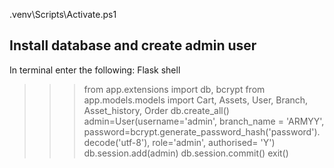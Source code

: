 .venv\Scripts\Activate.ps1

## Install database and create admin user ##
In terminal enter the following: 
Flask shell
>>> from app.extensions import db, bcrypt
>>> from app.models.models import Cart, Assets, User, Branch, Asset_history, Order 
>>> db.create_all()
>>> admin=User(username='admin', branch_name = 'ARMYY', password=bcrypt.generate_password_hash('password').decode('utf-8'), role='admin', authorised= 'Y')
>>> db.session.add(admin)
>>> db.session.commit()
>>> exit()